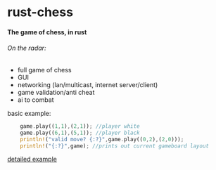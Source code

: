 # rust-chess

#### The game of chess, in rust ####

###### On the radar: ######
- full game of chess
- GUI
- networking (lan/multicast, internet server/client)
- game validation/anti cheat
- ai to combat

basic example:
```rust
	game.play((1,1),(2,1)); //player white
	game.play((6,1),(5,1)); //player black
    println!("valid move? {:?}",game.play((0,2),(2,0)));
    println!("{:?}",game); //prints out current gameboard layout
```

[detailed example](https://github.com/viperscape/rust-chess/blob/master/src/main.rs)
